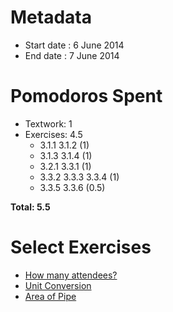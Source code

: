 Metadata
========

- Start date : 6 June 2014
- End date : 7 June 2014

Pomodoros Spent
==============

- Textwork: 1
- Exercises: 4.5
  - 3.1.1 3.1.2 (1)
  - 3.1.3 3.1.4 (1)
  - 3.2.1 3.3.1 (1)
  - 3.3.2 3.3.3 3.3.4 (1)
  - 3.3.5 3.3.6 (0.5)

**Total: 5.5**


Select Exercises
================

- [How many attendees?](http://htdp.org/2003-09-26/Book/curriculum-Z-H-6.html#node_thm_3.1.1)
- [Unit Conversion](http://htdp.org/2003-09-26/Book/curriculum-Z-H-6.html#node_thm_3.3.1)
- [Area of Pipe](http://htdp.org/2003-09-26/Book/curriculum-Z-H-6.html#node_thm_3.3.4)
